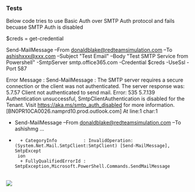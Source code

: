 




### Tests
Below code tries to use Basic Auth over SMTP Auth protocol and fails becuase SMTP Auth is disabled<br>

$creds = get-credential

Send-MailMessage –From donaldblake@redteamsimulation.com –To ashishxxx@xxx.com –Subject "Test Email" –Body "Test SMTP Service from Powershell" -SmtpServer smtp.office365.com -Credential $creds -UseSsl -Port 587

Error Message :
Send-MailMessage : The SMTP server requires a secure connection or the client was not authenticated. The server
response was: 5.7.57 Client not authenticated to send mail. Error: 535 5.7.139 Authentication unsuccessful,
SmtpClientAuthentication is disabled for the Tenant. Visit https://aka.ms/smtp_auth_disabled for more information.
[BN0PR10CA0026.namprd10.prod.outlook.com]
At line:1 char:1
+ Send-MailMessage –From donaldblake@redteamsimulation.com –To ashishmg ...
+ ~~~~~~~~~~~~~~~~~~~~~~~~~~~~~~~~~~~~~~~~~~~~~~~~~~~~~~~~~~~~~~~~~~~~~
    + CategoryInfo          : InvalidOperation: (System.Net.Mail.SmtpClient:SmtpClient) [Send-MailMessage], SmtpExcept
   ion
    + FullyQualifiedErrorId : SmtpException,Microsoft.PowerShell.Commands.SendMailMessage

<br>
<img src="../../../images/o365security/disable-basic-auth-4.png"></img>


